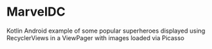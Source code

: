 # MarvelDC
Kotlin Android example of some popular superheroes displayed using RecyclerViews in a ViewPager with images loaded via Picasso
